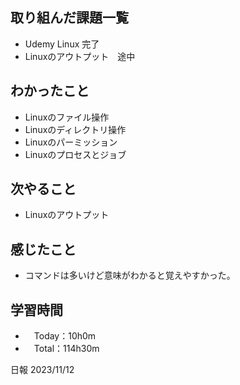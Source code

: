 ## 取り組んだ課題一覧
- Udemy Linux 完了
- Linuxのアウトプット　途中

## わかったこと
- Linuxのファイル操作
- Linuxのディレクトリ操作
- Linuxのパーミッション
- Linuxのプロセスとジョブ
  
## 次やること
- Linuxのアウトプット

## 感じたこと
- コマンドは多いけど意味がわかると覚えやすかった。

## 学習時間
- 　Today：10h0m
- 　Total：114h30m

日報 2023/11/12
